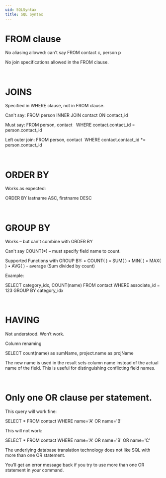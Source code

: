 ```yaml
---
uid: SQLSyntax
title: SQL Syntax
---
```



FROM clause
===========

No aliasing allowed: can't say FROM contact c, person p

No join specifications allowed in the FROM clause.

 

JOINS
=====

Specified in WHERE clause, not in FROM clause.

Can't say: FROM person INNER JOIN contact ON contact\_id

Must say: FROM person, contact 
 WHERE contact.contact\_id = person.contact\_id

Left outer join: FROM person, contact
 WHERE contact.contact\_id \*= person.contact\_id

 

ORDER BY
========

Works as expected:

ORDER BY lastname ASC, firstname DESC

 

GROUP BY
========

Works – but can't combine with ORDER BY

Can't say COUNT(\*) – must specify field name to count.

Supported Functions with GROUP BY:
• COUNT( )
• SUM( )
• MIN( )
• MAX( )
• AVG( ) - average (Sum divided by count)

Example:

SELECT category\_idx, COUNT(name)
FROM contact WHERE associate\_id = 123
GROUP BY category\_idx

 

HAVING
======

Not understood. Won’t work.

Column renaming

SELECT count(name) as sumName, project.name as projName

The new name is used in the result sets column name instead of the actual name of the field. This is useful for distinguishing conflicting field names.

 

Only one OR clause per statement.
=================================

This query will work fine:

SELECT \* FROM contact
WHERE name='A' OR name='B'

This will not work:

SELECT \* FROM contact
WHERE name='A' OR name='B' OR name='C'

The underlying database translation technology does not like SQL with more than one OR statement.

You’ll get an error message back if you try to use more than one OR statement in your command.